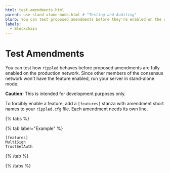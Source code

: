 ```yaml
---
html: test-amendments.html
parent: use-stand-alone-mode.html # "Testing and Auditing"
blurb: You can test proposed amendments before they're enabled on the network.
labels:
  - Blockchain
---
```

# Test Amendments


You can test how `rippled` behaves before proposed amendments are fully enabled on the production network. Since other members of the consensus network won't have the feature enabled, run your server in stand-alone mode.

**Caution:** This is intended for development purposes only.

To forcibly enable a feature, add a `[features]` stanza with amendment short names to your `rippled.cfg` file. Each amendment needs its own line.

{% tabs %}

{% tab label="Example" %}
```
[features]
MultiSign
TrustSetAuth
```
{% /tab %}

{% /tabs %}
